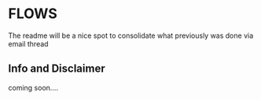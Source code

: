 # FLOWS

The readme will be a nice spot to consolidate what previously was done via email thread

## Info and Disclaimer

coming soon....
